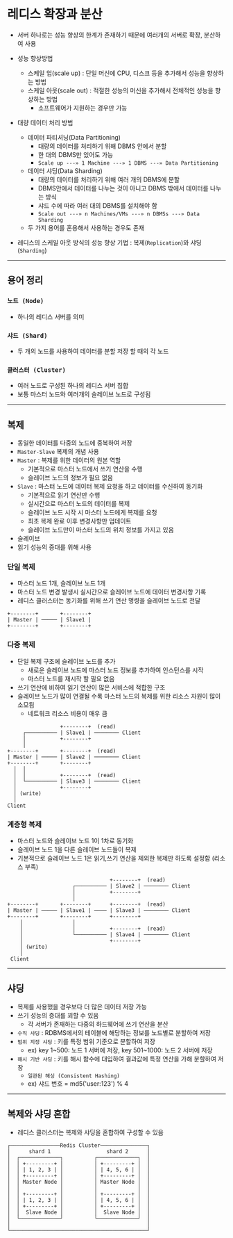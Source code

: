 # 레디스 확장과 분산

- 서버 하나로는 성능 향상의 한계가 존재하기 때문에 여러개의 서버로 확장, 분산하여 사용

- 성능 향상방법
  - 스케일 업(scale up) : 단일 머신에 CPU, 디스크 등을 추가해서 성능을 향상하는 방법
  - 스케일 아웃(scale out) : 적절한 성능의 머신을 추가해서 전체적인 성능을 향상하는 방법
    - 소프트웨어가 지원하는 경우만 가능
- 대량 데이터 처리 방법
  - 데이터 파티셔닝(Data Partitioning)
    - 대량의 데이터를 처리하기 위해 DBMS 안에서 분할
    - 한 대의 DBMS만 있어도 가능
    - `Scale up ---» 1 Machine ---» 1 DBMS ---» Data Partitioning`
  - 데이터 샤딩(Data Sharding)
    - 대량의 데이터를 처리하기 위해 여러 개의 DBMS에 분할
    - DBMS안에서 데이터를 나누는 것이 아니고 DBMS 밖에서 데이터를 나누는 방식
    - 샤드 수에 따라 여러 대의 DBMS를 설치해야 함
    - `Scale out ---» n Machines/VMs ---» n DBMSs ---» Data Sharding`
  - 두 가지 용어를 혼용해서 사용하는 경우도 존재
- 레디스의 스케일 아웃 방식의 성능 향상 기법 : 복제(`Replication`)와 샤딩(`Sharding`)

***

## 용어 정리

### `노드 (Node)`

- 하나의 레디스 서버를 의미

### `샤드 (Shard)`

- 두 개의 노드를 사용하여 데이터를 분할 저장 할 때의 각 노드

### `클러스터 (Cluster)`

- 여러 노드로 구성된 하나의 레디스 서버 집합
- 보통 마스터 노드와 여러개의 슬레이브 노드로 구성됨

***

## 복제

- 동일한 데이터를 다중의 노드에 중복하여 저장
- `Master-Slave` 복제의 개념 사용
- `Master` : 복제를 위한 데이터의 원본 역할
  - 기본적으로 마스터 노드에서 쓰기 연산을 수행
  - 슬레이브 노드의 정보가 필요 없음
- `Slave` : 마스터 노드에 데이터 복제 요청을 하고 데이터를 수신하여 동기화
  - 기본적으로 읽기 연산만 수행
  - 실시간으로 마스터 노드의 데이터를 복제
  - 슬레이브 노드 시작 시 마스터 노드에게 복제를 요청
  - 최초 복제 완료 이후 변경사항만 업데이트
  - 슬레이브 노드만이 마스터 노드의 위치 정보를 가지고 있음
- 슬레이브
- 읽기 성능의 증대를 위해 사용

### 단일 복제

- 마스터 노드 1개, 슬레이브 노드 1개
- 마스터 노드 변경 발생시 실시간으로 슬레이브 노드에 데이터 변경사항 기록
- 레디스 클러스터는 동기화를 위해 쓰기 연산 명령을 슬레이브 노드로 전달

```text
+--------+       +--------+
| Master | ───── | Slave1 |
+--------+       +--------+
```

### 다중 복제

- 단일 복제 구조에 슬레이브 노드를 추가
  - 새로운 슬레이브 노드에 마스터 노드 정보를 추가하여 인스턴스를 시작
  - 마스터 노드를 재시작 할 필요 없음
- 쓰기 연산에 비하여 읽기 연산이 많은 서비스에 적합한 구조
- 슬레이브 노드가 많이 연결될 수록 마스터 노드의 복제를 위한 리소스 자원이 많이 소모됨
  - 네트워크 리소스 비용이 매우 큼

```text
                 +--------+  (read)
     ┌────────── | Slave1 | ──────── Client
     │           +--------+
     │
+--------+       +--------+  (read)
| Master | ───── | Slave2 | ──────── Client
+--------+       +--------+
  │  │
  │  │           +--------+  (read)
  │  └────────── | Slave3 | ──────── Client
  │              +--------+
  │ (write)
  │
Client
```

### 계층형 복제

- 마스터 노드와 슬레이브 노드 1이 1차로 동기화
- 슬레이브 노드 1을 다른 슬레이브 노드들이 복제
- 기본적으로 슬레이브 노드 1은 읽기,쓰기 연산을 제외한 복제만 하도록 설정함 (리소스 부족)

```text
                                 +--------+  (read)
                     ┌────────── | Slave2 | ──────── Client
                     │           +--------+
                     │
+--------+       +--------+      +--------+  (read)
| Master | ───── | Slave1 | ──── | Slave3 | ──────── Client
+--------+       +--------+      +--------+
    │                │
    │                │           +--------+  (read)
    │                └────────── | Slave4 | ──────── Client
    │                            +--------+
    │ (write)
    │
 Client
```

***

## 샤딩

- 복제를 사용했을 경우보다 더 많은 데이터 저장 가능
- 쓰기 성능의 증대를 꾀할 수 있음
  - 각 서버가 존재하는 다중의 하드웨어에 쓰기 연산을 분산
- `수직 샤딩` : RDBMS에서의 테이블에 해당하는 정보를 노드별로 분할하여 저장
- `범위 지정 샤딩` : 키를 특정 범위 기준으로 분할하여 저장
  - ex) key 1~500: 노드 1 서버에 저장, key 501~1000: 노드 2 서버에 저장
- `해시 기반 샤딩` : 키를 해시 함수에 대입하여 결과값에 특정 연산을 가해 분할하여 저장
  - `일관된 해싱 (Consistent Hashing)`
  - ex) 샤드 번호 = md5('user:123') % 4

***

## 복제와 샤딩 혼합

- 레디스 클러스터는 복제와 샤딩을 혼합하여 구성할 수 있음

```text
┌────────────────Redis Cluster───────────────┐
│      shard 1                  shard 2      │
│  ┌─────────────┐          ┌─────────────┐  │
│  │ +---------+ │          │ +---------+ │  │
│  │ | 1, 2, 3 | │          │ | 4, 5, 6 | │  │
│  │ +---------+ │          │ +---------+ │  │
│  │ Master Node │          │ Master Node │  │
│  │             │          │             │  │
│  │ +---------+ │          │ +---------+ │  │
│  │ | 1, 2, 3 | │          │ | 4, 5, 6 | │  │
│  │ +---------+ │          │ +---------+ │  │
│  │  Slave Node │          │  Slave Node │  │
│  └─────────────┘          └─────────────┘  │
│                                            │
└────────────────────────────────────────────┘
```
